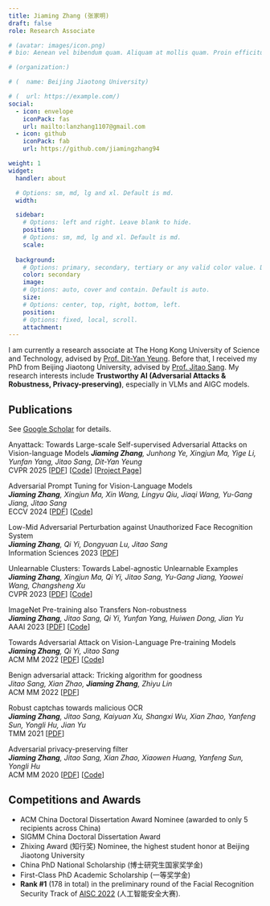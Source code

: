 ```yaml
---
title: Jiaming Zhang (张家明)
draft: false
role: Research Associate

# (avatar: images/icon.png)
# bio: Aenean vel bibendum quam. Aliquam at mollis quam. Proin efficitur.

# (organization:)

# (  name: Beijing Jiaotong University)

# (  url: https://example.com/)
social:
  - icon: envelope
    iconPack: fas
    url: mailto:lanzhang1107@gmail.com
  - icon: github
    iconPack: fab
    url: https://github.com/jiamingzhang94

weight: 1
widget:
  handler: about

  # Options: sm, md, lg and xl. Default is md.
  width:

  sidebar:
    # Options: left and right. Leave blank to hide.
    position:
    # Options: sm, md, lg and xl. Default is md.
    scale:
  
  background:
    # Options: primary, secondary, tertiary or any valid color value. Default is primary.
    color: secondary
    image:
    # Options: auto, cover and contain. Default is auto.
    size:
    # Options: center, top, right, bottom, left.
    position:
    # Options: fixed, local, scroll.
    attachment: 
---
```



I am currently a research associate at The Hong Kong University of Science and Technology, advised by [Prof. Dit-Yan Yeung](https://sites.google.com/view/dyyeung). Before that, I received my PhD from Beijing Jiaotong University, advised by [Prof. Jitao Sang](http://faculty.bjtu.edu.cn/9129/). 
My research interests include **Trustworthy AI (Adversarial Attacks & Robustness, Privacy-preserving)**, especially in VLMs and AIGC models.

## Publications 

See [Google Scholar](https://scholar.google.com/citations?user=C5mp_2kAAAAJ&hl=zh-CN) for details.

Anyattack: Towards Large-scale Self-supervised Adversarial Attacks on Vision-language Models 
_**Jiaming Zhang**, Junhong Ye, Xingjun Ma, Yige Li, Yunfan Yang, Jitao Sang, Dit-Yan Yeung_  
CVPR 2025 [[PDF](https://arxiv.org/abs/2410.05346)] [[Code](https://github.com/jiamingzhang94/AnyAttack)] [[Project Page](https://jiamingzhang94.github.io/anyattack/)]

Adversarial Prompt Tuning for Vision-Language Models  
_**Jiaming Zhang**, Xingjun Ma, Xin Wang, Lingyu Qiu, Jiaqi Wang, Yu-Gang Jiang, Jitao Sang_  
ECCV 2024 [[PDF](https://arxiv.org/abs/2311.11261)] [[Code](https://github.com/jiamingzhang94/Adversarial-Prompt-Tuning)]


Low-Mid Adversarial Perturbation against Unauthorized Face Recognition System  
_**Jiaming Zhang**, Qi Yi, Dongyuan Lu, Jitao Sang_  
Information Sciences 2023 [[PDF](https://arxiv.org/abs/2206.09410)]


Unlearnable Clusters: Towards Label-agnostic Unlearnable Examples  
_**Jiaming Zhang**, Xingjun Ma, Qi Yi, Jitao Sang, Yu-Gang Jiang, Yaowei Wang, Changsheng Xu_  
CVPR 2023  [[PDF](https://arxiv.org/abs/2301.01217)]  [[Code](https://github.com/jiamingzhang94/Unlearnable-Clusters)]


ImageNet Pre-training also Transfers Non-robustness  
_**Jiaming Zhang**, Jitao Sang, Qi Yi, Yunfan Yang, Huiwen Dong, Jian Yu_  
AAAI 2023  [[PDF](https://arxiv.org/abs/2106.10989)]  [[Code](https://github.com/jiamingzhang94/ImageNet-Pretraining-transfers-non-robustness)]


Towards Adversarial Attack on Vision-Language Pre-training Models  
_**Jiaming Zhang**, Qi Yi, Jitao Sang_  
ACM MM 2022  [[PDF](https://arxiv.org/abs/2206.09391)]  [[Code](https://github.com/adversarial-for-goodness/Co-Attack)]


Benign adversarial attack: Tricking algorithm for goodness  
_Jitao Sang, Xian Zhao, **Jiaming Zhang**, Zhiyu Lin_  
ACM MM 2022  [[PDF](https://arxiv.org/abs/2107.11986)]


Robust captchas towards malicious OCR  
_**Jiaming Zhang**, Jitao Sang, Kaiyuan Xu, Shangxi Wu, Xian Zhao, Yanfeng Sun, Yongli Hu, Jian Yu_  
TMM 2021  [[PDF](https://ieeexplore.ieee.org/abstract/document/9158388)]


Adversarial privacy-preserving filter  
_**Jiaming Zhang**, Jitao Sang, Xian Zhao, Xiaowen Huang, Yanfeng Sun, Yongli Hu_  
ACM MM 2020  [[PDF](https://arxiv.org/abs/2007.12861)]  [[Code](https://github.com/adversarial-for-goodness/APF)]



## Competitions and Awards

- ACM China Doctoral Dissertation Award Nominee (awarded to only 5 recipients across China)
- SIGMM China Doctoral Dissertation Award
- Zhixing Award (知行奖) Nominee, the highest student honor at Beijing Jiaotong University
- China PhD National Scholarship (博士研究生国家奖学金)
- First-Class PhD Academic Scholarship (一等奖学金)
- **Rank #1** (178 in total) in the preliminary round of the Facial Recognition Security Track of [AISC 2022](https://compete.zgc-aisc.com/activity/3/format) (人工智能安全大赛).
